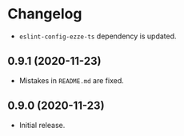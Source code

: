 # Changelog

- `eslint-config-ezze-ts` dependency is updated.

## 0.9.1 (2020-11-23)

- Mistakes in `README.md` are fixed.

## 0.9.0 (2020-11-23)

- Initial release.
